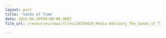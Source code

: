 ```yaml
---
layout: post
title: 'Sands of Time'
date: 2015-04-20T00:00:00.000Z
file_url: /resources/news/files/20150420_Media-Advisory_The_Sands_of_Time.pdf

---
```


